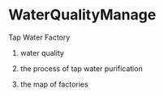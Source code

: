 # WaterQualityManage

Tap Water Factory

1. water quality

2. the process of tap water purification

3. the map of factories 

